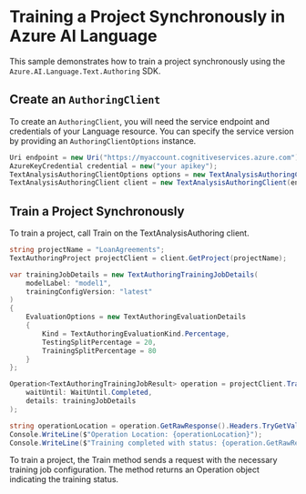 # Training a Project Synchronously in Azure AI Language

This sample demonstrates how to train a project synchronously using the `Azure.AI.Language.Text.Authoring` SDK.

## Create an `AuthoringClient`

To create an `AuthoringClient`, you will need the service endpoint and credentials of your Language resource. You can specify the service version by providing an `AuthoringClientOptions` instance.

```C# Snippet:CreateTextAuthoringClientForSpecificApiVersion
Uri endpoint = new Uri("https://myaccount.cognitiveservices.azure.com");
AzureKeyCredential credential = new("your apikey");
TextAnalysisAuthoringClientOptions options = new TextAnalysisAuthoringClientOptions(TextAnalysisAuthoringClientOptions.ServiceVersion.V2024_11_15_Preview);
TextAnalysisAuthoringClient client = new TextAnalysisAuthoringClient(endpoint, credential, options);
```

## Train a Project Synchronously

To train a project, call Train on the TextAnalysisAuthoring client.

```C# Snippet:Sample5_TextAuthoring_Train
string projectName = "LoanAgreements";
TextAuthoringProject projectClient = client.GetProject(projectName);

var trainingJobDetails = new TextAuthoringTrainingJobDetails(
    modelLabel: "model1",
    trainingConfigVersion: "latest"
)
{
    EvaluationOptions = new TextAuthoringEvaluationDetails
    {
        Kind = TextAuthoringEvaluationKind.Percentage,
        TestingSplitPercentage = 20,
        TrainingSplitPercentage = 80
    }
};

Operation<TextAuthoringTrainingJobResult> operation = projectClient.Train(
    waitUntil: WaitUntil.Completed,
    details: trainingJobDetails
);

string operationLocation = operation.GetRawResponse().Headers.TryGetValue("operation-location", out var location) ? location : null;
Console.WriteLine($"Operation Location: {operationLocation}");
Console.WriteLine($"Training completed with status: {operation.GetRawResponse().Status}");
```

To train a project, the Train method sends a request with the necessary training job configuration. The method returns an Operation<TrainingJobResult> object indicating the training status.
